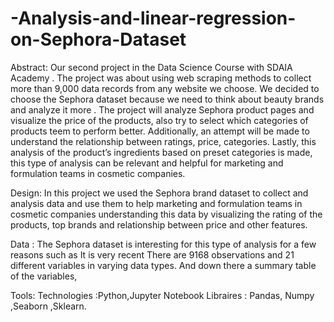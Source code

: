 # -Analysis-and-linear-regression-on-Sephora-Dataset
Abstract:
Our second project in the Data Science Course with SDAIA Academy
. The project was about using web scraping methods to collect more than 9,000 data records from any website we choose.
We decided to choose the Sephora dataset because we need to think about beauty brands and analyze it more
. The project will analyze Sephora product pages and visualize the price of the products, also try to select which 
categories of products teem to perform better. Additionally, an attempt will be made to 
understand the relationship between ratings, price, categories. Lastly, this 
analysis of the product’s ingredients based on preset categories is made, 
this type of analysis can be relevant and helpful for marketing and formulation teams in cosmetic companies.



Design:
In this project we used the Sephora brand dataset to collect and analysis data and use them to help marketing and formulation teams in cosmetic companies understanding this data by visualizing the rating of the products, top brands and relationship between price and other features.


Data :
The Sephora dataset is interesting for this type of analysis for a few reasons such as It is very recent There are 9168 observations and 21 different variables in varying data types. And down there a summary table of the variables, 


Tools:
Technologies :Python,Jupyter Notebook 
Libraires : Pandas, Numpy ,Seaborn ,Sklearn.
